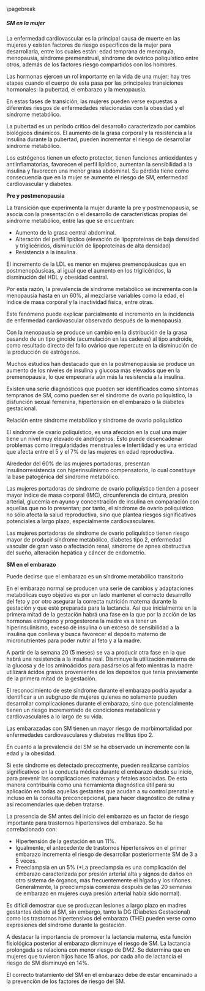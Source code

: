 \pagebreak

##### SM en la mujer

La enfermedad cardiovascular es la principal causa de muerte en las mujeres y existen factores de riesgo específicos de la mujer para desarrollarla, entre los cuales están: edad temprana de menarquía, menopausia, síndrome premenstrual, síndrome de ovárico poliquístico entre otros, además de los factores riesgo compartidos con los hombres. 

Las hormonas ejercen un rol importante en la vida de una mujer; hay tres etapas cuando el cuerpo de esta pasa por las principales transiciones hormonales: la pubertad, el embarazo y la menopausia. 

En estas fases de transición, las mujeres pueden verse expuestas a diferentes riesgos de enfermedades relacionadas con la obesidad y el síndrome metabólico. 

La pubertad es un período crítico del desarrollo caracterizado por cambios biológicos dinámicos. El aumento de la grasa corporal y la resistencia a la insulina durante la pubertad, pueden incrementar el riesgo de desarrollar síndrome metabólico.

Los estrógenos tienen un efecto protector, tienen funciones antioxidantes y antiinflamatorias, favorecen el perfil lipídico, aumentan la sensibilidad a la insulina y favorecen una menor grasa abdominal. Su pérdida tiene como consecuencia que en la mujer se aumente el riesgo de SM, enfermedad cardiovascular y diabetes. 

**Pre y postmenopausia**

La transición que experimenta la mujer durante la pre y postmenopausia, se asocia con la presentación o el desarrollo de características propias del síndrome metabólico, entre las que se encuentran: 

- Aumento de la grasa central abdominal.
- Alteración del perfil lipídico (elevación de lipoproteínas de baja densidad y triglicéridos, disminución de lipoproteínas de alta densidad) 
- Resistencia a la insulina. 

El incremento de la LDL es menor en mujeres premenopáusicas que en postmenopáusicas, al igual que el aumento en los triglicéridos, la disminución del HDL y obesidad central. 

Por esta razón, la prevalencia de síndrome metabólico se incrementa con la menopausia hasta en un 60%, al mezclarse variables como la edad, el índice de masa corporal y la inactividad física, entre otras.  

Este fenómeno puede explicar parcialmente el incremento en la incidencia de enfermedad cardiovascular observado después de la menopausia. 

Con la menopausia se produce un cambio en la distribución de la grasa pasando de un tipo ginoide (acumulación en las caderas) al tipo androide, como resultado directo del fallo ovárico que repercute en la disminución de la producción de estrógenos. 

Muchos estudios han destacado que en la postmenopausia se produce un aumento de los niveles de insulina y glucosa más elevados que en la premenopausia, lo que empeoraría aún más la resistencia a la insulina. 

Existen una serie diagnósticos que pueden ser identificados como síntomas tempranos de SM, como pueden ser el síndrome de ovario poliquístico, la disfunción sexual femenina, hipertensión en el embarazo o la diabetes gestacional. 

Relación entre síndrome metabólico y síndrome de ovario poliquístico

El síndrome de ovario poliquístico, es una afección en la cual una mujer tiene un nivel muy elevado de andrógenos. Esto puede desencadenar problemas como irregularidades menstruales e Infertilidad y es una entidad que afecta entre el 5 y el 7% de las mujeres en edad reproductiva.

Alrededor del 60% de las mujeres portadoras, presentan insulinorresistencia con hiperinsulinismo compensatorio, lo cual constituye la base patogénica del síndrome metabólico.

Las mujeres portadoras de síndrome de ovario poliquístico tienden a poseer mayor índice de masa corporal (IMC), circunferencia de cintura, presión arterial, glucemia en ayuno y concentración de insulina en comparación con aquellas que no lo presentan; por tanto, el síndrome de ovario poliquístico no sólo afecta la salud reproductiva, sino que plantea riesgos significativos potenciales a largo plazo, especialmente cardiovasculares.  

Las mujeres portadoras de síndrome de ovario poliquístico tienen riesgo mayor de producir síndrome metabólico, diabetes tipo 2, enfermedad vascular de gran vaso o afectación renal, síndrome de apnea obstructiva del sueño, alteración hepática y cáncer de endometrio.

**SM en el embarazo**

Puede decirse que el embarazo es un síndrome metabólico transitorio 

 En el embarazo normal se producen una serie de cambios y adaptaciones metabólicas cuyo objetivo es por un lado mantener el correcto desarrollo del feto y por otro asegurar la correcta nutrición materna durante la gestación y que esté preparada para la lactancia. Así que inicialmente en la primera mitad de la gestación habrá una fase en la que por la acción de las hormonas estrógeno y progesterona la madre va a tener un hiperinsulinismo, exceso de insulina o un exceso de sensibilidad a la insulina que conlleva y busca favorecer el depósito materno de micronutrientes para poder nutrir al feto y a la madre. 

A partir de la semana 20 (5 meses) se va a producir otra fase en la que habrá una resistencia a la insulina real. Disminuye la utilización materna de la glucosa y de los aminoácidos para pasárselos al feto mientras la madre utilizará ácidos grasos provenientes de los depósitos que tenía previamente de la primera mitad de la gestación.  

El reconocimiento de este síndrome durante el embarazo podría ayudar a identificar a un subgrupo de mujeres quienes no solamente pueden desarrollar complicaciones durante el embarazo, sino que potencialmente tienen un riesgo incrementado de condiciones metabólicas y cardiovasculares a lo largo de su vida. 

Las embarazadas con SM tienen un mayor riesgo de morbimortalidad por enfermedades cardiovasculares y diabetes mellitus tipo 2. 

En cuanto a la prevalencia del SM se ha observado un incremente con la edad y la obesidad. 

Si este síndrome es detectado precozmente, pueden realizarse cambios significativos en la conducta médica durante el embarazo desde su inicio, para prevenir las complicaciones maternas y fetales asociadas. De esta manera contribuiría como una herramienta diagnóstica útil para su aplicación en todas aquellas gestantes que acudan a su control prenatal e incluso en la consulta preconcepcional, para hacer diagnóstico de rutina y así recomendarles que deben tratarse. 

La presencia de SM antes del inicio del embarazo es un factor de riesgo importante para trastornos hipertensivos del embarazo. Se ha correlacionado con: 

- Hipertensión de la gestación en un 11%. 
- Igualmente, el antecedente de trastornos hipertensivos en el primer embarazo incrementa el riesgo de desarrollar posteriormente SM de 3 a 5 veces. 
- Preeclampsia en un 5% (*La preeclampsia es una complicación del embarazo caracterizada por presión arterial alta y signos de daños en otro sistema de órganos, más frecuentemente el hígado y los riñones. Generalmente, la preeclampsia comienza después de las 20 semanas de embarazo en mujeres cuya presión arterial había sido normal). 

Es difícil demostrar que se produzcan lesiones a largo plazo en madres gestantes debido al SM, sin embargo, tanto la DG (Diabetes Gestacional) como los trastornos hipertensivos del embarazo (THE) pueden verse como expresiones del síndrome durante la gestación.

A destacar la importancia de promover la lactancia materna, esta función fisiológica posterior al embarazo disminuye el riesgo de SM. La lactancia prolongada se relaciona con menor riesgo de DM2. Se determina que en mujeres que tuvieron hijos hace 15 años, por cada año de lactancia el riesgo de SM disminuyó en 14%.

El correcto tratamiento del SM en el embarazo debe de estar encaminado a la prevención de los factores de riesgo del SM.
